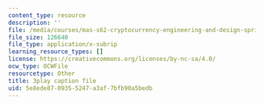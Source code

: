 ```yaml
---
content_type: resource
description: ''
file: /media/courses/mas-s62-cryptocurrency-engineering-and-design-spring-2018/5e8ede8709355247a3af7bfb90a5bedb_P6AX8KdXAts.vtt
file_size: 126640
file_type: application/x-subrip
learning_resource_types: []
license: https://creativecommons.org/licenses/by-nc-sa/4.0/
ocw_type: OCWFile
resourcetype: Other
title: 3play caption file
uid: 5e8ede87-0935-5247-a3af-7bfb90a5bedb
---
```

